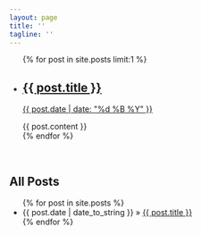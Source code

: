 ```yaml
---
layout: page
title: ''
tagline: ''
---
```


<ul class="entries">
  {% for post in site.posts limit:1 %}
    <li>
      <a href="{{ post.url }}">
      <h2>{{ post.title }}</h2>
      <p class="blogdate">{{ post.date | date: "%d %B %Y" }}</p>
      </a>
      <div>{{ post.content }}</div>
    </li>
  {% endfor %}
</ul>

<br>
<h2>All Posts</h2>
<ul class="posts">
  {% for post in site.posts %}
    <li><span>{{ post.date | date_to_string }}</span> &raquo; <a href="{{ BASE_PATH }}{{ post.url }}">{{ post.title }}</a></li>
  {% endfor %}
</ul>
<br>
<br>











